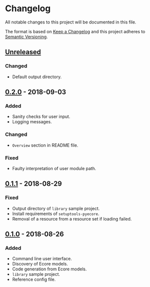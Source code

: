 # Changelog
All notable changes to this project will be documented in this file.

The format is based on [Keep a Changelog](http://keepachangelog.com/en/1.0.0/) and this project
adheres to [Semantic Versioning](http://semver.org/spec/v2.0.0.html).

## [Unreleased]
### Changed
- Default output directory.

## [0.2.0] - 2018-09-03
### Added
- Sanity checks for user input.
- Logging messages.

### Changed
- `Overview` section in README file.

### Fixed
- Faulty interpretation of user module path.

## [0.1.1] - 2018-08-29
### Fixed
- Output directory of `library` sample project.
- Install requirements of `setuptools-pyecore`.
- Removal of a resource from a resource set if loading failed.

## [0.1.0] - 2018-08-26
### Added
- Command line user interface.
- Discovery of Ecore models.
- Code generation from Ecore models.
- `library` sample project.
- Reference config file.

[Unreleased]: https://github.com/pyecore/setuptools-pyecore/compare/0.2.0...HEAD
[0.2.0]: https://github.com/pyecore/setuptools-pyecore/compare/0.1.1...0.2.0
[0.1.1]: https://github.com/pyecore/setuptools-pyecore/compare/0.1.0...0.1.1
[0.1.0]: https://github.com/pyecore/setuptools-pyecore/compare/683af85...0.1.0
